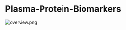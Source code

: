 # Plasma-Protein-Biomarkers
![overview.png]([https://github.com/user201926/Plasma-Protein-Biomarkers/issues/2#issue-3349137801](https://private-user-images.githubusercontent.com/228284399/481344962-c15907c3-b62c-4a24-a8b1-234f58254e98.png?jwt=eyJ0eXAiOiJKV1QiLCJhbGciOiJIUzI1NiJ9.eyJpc3MiOiJnaXRodWIuY29tIiwiYXVkIjoicmF3LmdpdGh1YnVzZXJjb250ZW50LmNvbSIsImtleSI6ImtleTUiLCJleHAiOjE3NTYwMDk5ODQsIm5iZiI6MTc1NjAwOTY4NCwicGF0aCI6Ii8yMjgyODQzOTkvNDgxMzQ0OTYyLWMxNTkwN2MzLWI2MmMtNGEyNC1hOGIxLTIzNGY1ODI1NGU5OC5wbmc_WC1BbXotQWxnb3JpdGhtPUFXUzQtSE1BQy1TSEEyNTYmWC1BbXotQ3JlZGVudGlhbD1BS0lBVkNPRFlMU0E1M1BRSzRaQSUyRjIwMjUwODI0JTJGdXMtZWFzdC0xJTJGczMlMkZhd3M0X3JlcXVlc3QmWC1BbXotRGF0ZT0yMDI1MDgyNFQwNDI4MDRaJlgtQW16LUV4cGlyZXM9MzAwJlgtQW16LVNpZ25hdHVyZT01ZDcyMTliYzRlMWUzNmZhNjkwZjQ5N2NhMDIyM2JhN2VmNDJlMjRhNWUxOWJhMjE4ZWI5NGQ5MzAxNTlhZDdlJlgtQW16LVNpZ25lZEhlYWRlcnM9aG9zdCJ9.z9AeQyoe43q7_uHC-_uE5gZ190q0Hj93AiYbimFC2EU))
